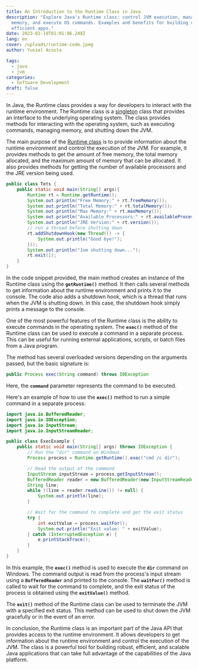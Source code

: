 ```yaml
---
title: An Introduction to the Runtime Class in Java
description: "Explore Java's Runtime class: control JVM execution, manage
  memory, and execute OS commands. Examples and benefits for building robust and
  efficient apps."
date: 2023-02-19T01:01:06.248Z
lang: en
cover: /uploads/runtime-code.jpeg
author: Yuniel Acosta

tags:
  - java
  - jvm
categories:
  - Software Development
draft: false
---
```


In Java, the Runtime class provides a way for developers to interact with the runtime environment. The Runtime class is a [singleton](https://www.yunielacosta.com/blog/singleton-pattern/) class that provides an interface to the underlying operating system. The class provides methods for interacting with the operating system, such as executing commands, managing memory, and shutting down the JVM.

The main purpose of the [Runtime class](https://docs.oracle.com/javase/7/docs/api/java/lang/Runtime.html) is to provide information about the runtime environment and control the execution of the JVM. For example, it provides methods to get the amount of free memory, the total memory allocated, and the maximum amount of memory that can be allocated. It also provides methods for getting the number of available processors and the JRE version being used.

```java
public class Tets {
	public static void main(String[] args){
		Runtime rt = Runtime.getRuntime();
		System.out.println("Free Memory:" + rt.freeMemory());
		System.out.println("Total Memory:" + rt.totalMemory());
		System.out.println("Max Memory:" + rt.maxMemory());
		System.out.println("Available Processors:" + rt.availableProcessors());
		System.out.println("JRE Version:" + rt.version());
		// run a thread before shutting down
		rt.addShutdownHook(new Thread(() -> {
			System.out.println("Good bye!");
		}));
		System.out.println("Jvm shutting down...");
		rt.exit(1);
	}
}
```

In the code snippet provided, the main method creates an instance of the Runtime class using the **`getRuntime()`** method. It then calls several methods to get information about the runtime environment and prints it to the console. The code also adds a shutdown hook, which is a thread that runs when the JVM is shutting down. In this case, the shutdown hook simply prints a message to the console.

One of the most powerful features of the Runtime class is the ability to execute commands in the operating system. The **`exec()`** method of the Runtime class can be used to execute a command in a separate process. This can be useful for running external applications, scripts, or batch files from a Java program.

The method has several overloaded versions depending on the arguments passed, but the basic signature is:

```java
public Process exec(String command) throws IOException
```

Here, the **`command`** parameter represents the command to be executed.

Here's an example of how to use the **`exec()`** method to run a simple command in a separate process:

```java
import java.io.BufferedReader;
import java.io.IOException;
import java.io.InputStream;
import java.io.InputStreamReader;

public class ExecExample {
    public static void main(String[] args) throws IOException {
        // Run the "dir" command on Windows
        Process process = Runtime.getRuntime().exec("cmd /c dir");

        // Read the output of the command
        InputStream inputStream = process.getInputStream();
        BufferedReader reader = new BufferedReader(new InputStreamReader(inputStream));
        String line;
        while ((line = reader.readLine()) != null) {
            System.out.println(line);
        }

        // Wait for the command to complete and get the exit status
        try {
            int exitValue = process.waitFor();
            System.out.println("Exit value: " + exitValue);
        } catch (InterruptedException e) {
            e.printStackTrace();
        }
    }
}
```

In this example, the **`exec()`** method is used to execute the **`dir`** command on Windows. The command output is read from the process's input stream using a **`BufferedReader`** and printed to the console. The **`waitFor()`** method is called to wait for the command to complete, and the exit status of the process is obtained using the **`exitValue()`** method.

The **`exit()`** method of the Runtime class can be used to terminate the JVM with a specified exit status. This method can be used to shut down the JVM gracefully or in the event of an error.

In conclusion, the Runtime class is an important part of the Java API that provides access to the runtime environment. It allows developers to get information about the runtime environment and control the execution of the JVM. The class is a powerful tool for building robust, efficient, and scalable Java applications that can take full advantage of the capabilities of the Java platform.
